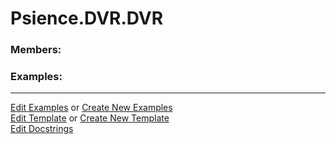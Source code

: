 # <a id="Psience.DVR.DVR">Psience.DVR.DVR</a>
    


### Members:



### Examples:



___

[Edit Examples](https://github.com/McCoyGroup/References/edit/gh-pages/Documentation/examples/Psience/DVR/DVR.md) or 
[Create New Examples](https://github.com/McCoyGroup/References/new/gh-pages/?filename=Documentation/examples/Psience/DVR/DVR.md) <br/>
[Edit Template](https://github.com/McCoyGroup/References/edit/gh-pages/Documentation/templates/Psience/DVR/DVR.md) or 
[Create New Template](https://github.com/McCoyGroup/References/new/gh-pages/?filename=Documentation/templates/Psience/DVR/DVR.md) <br/>
[Edit Docstrings](https://github.com/McCoyGroup/Psience/edit/master/DVR/DVR/__init__.py?message=Update%20Docs)